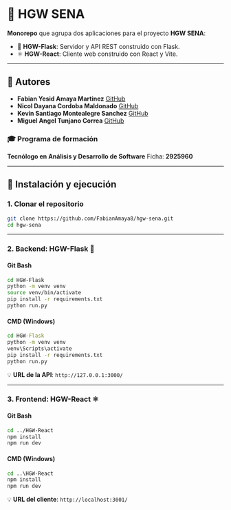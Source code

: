 # 🚀 HGW SENA

**Monorepo** que agrupa dos aplicaciones para el proyecto **HGW SENA**:

- 🐍 **HGW-Flask**: Servidor y API REST construido con Flask.
- ⚛️ **HGW-React**: Cliente web construido con React y Vite.

---

## 👥 Autores

* **Fabian Yesid Amaya Martinez** [GitHub](https://github.com/FabianAmaya8)
* **Nicol Dayana Cordoba Maldonado** [GitHub](https://github.com/CriptoK1)
* **Kevin Santiago Montealegre Sanchez** [GitHub](https://github.com/pibe0710)
* **Miguel Angel Tunjano Correa** [GitHub](https://github.com/matcar12345)
### 🎓 Programa de formación

**Tecnólogo en Análisis y Desarrollo de Software**
Ficha: **2925960**

---

## 🔧 Instalación y ejecución

### 1. Clonar el repositorio
```bash
git clone https://github.com/FabianAmaya8/hgw-sena.git
cd hgw-sena
````

---

### 2. Backend: HGW-Flask 🐍

#### Git Bash

```bash
cd HGW-Flask
python -m venv venv
source venv/bin/activate
pip install -r requirements.txt
python run.py
```

#### CMD (Windows)

```bat
cd HGW-Flask
python -m venv venv
venv\Scripts\activate
pip install -r requirements.txt
python run.py
```

💡 **URL de la API**: `http://127.0.0.1:3000/`

---

### 3. Frontend: HGW-React ⚛️

#### Git Bash

```bash
cd ../HGW-React
npm install
npm run dev
```

#### CMD (Windows)

```bat
cd ..\HGW-React
npm install
npm run dev
```

💡 **URL del cliente**: `http://localhost:3001/`
